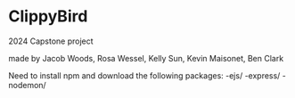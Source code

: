 # ClippyBird
2024 Capstone project

made by Jacob Woods, Rosa Wessel, Kelly Sun, Kevin Maisonet, Ben Clark


Need to install npm and download the following packages:
-ejs/
-express/
-nodemon/